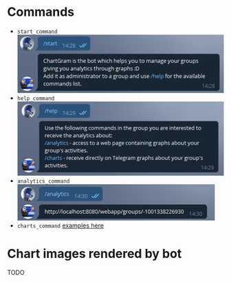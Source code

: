 # Commands
- `start_command`  
![start_command](/assets/images/example_screens/start_command.png)
- `help_command`  
![help_command](/assets/images/example_screens/help_command.png)
- `analytics_command`  
![analytics_command](/assets/images/example_screens/analytics_command.png)
- `charts_command` [examples here](/assets/docs/example_screens.md#chart-images-rendered-by-bot)

# Chart images rendered by bot

TODO